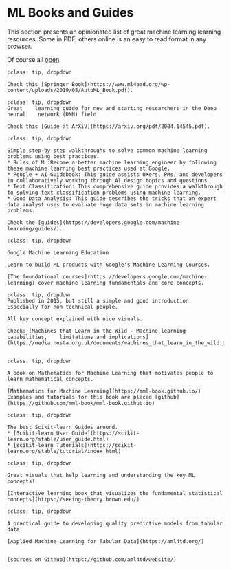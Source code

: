 # ML Books and Guides 

This section presents an opinionated list of great machine learning
learning resources. Some in PDF, others online is an easy to read format in any browser.

Of course all [open](http://opendefinition.org/od/2.1/en/).


```{admonition} AutoML: Methods, Systems, Challenges.
:class: tip, dropdown

Check this [Springer Book](https://www.ml4aad.org/wp-content/uploads/2019/05/AutoML_Book.pdf).

```


```{admonition} Explainable Deep Learning: A Field Guide for the Uninitiated.
:class: tip, dropdown
Great    learning guide for new and starting researchers in the Deep neural    network (DNN) field. 

Check this [Guide at ArXiV](https://arxiv.org/pdf/2004.14545.pdf).

```



```{admonition} Google Machine Learning Guides
:class: tip, dropdown

Simple step-by-step walkthroughs to solve common machine learning problems using best practices.
* Rules of ML:Become a better machine learning engineer by following these machine learning best practices used at Google. 
* People + AI Guidebook: This guide assists UXers, PMs, and developers in collaboratively working through AI design topics and questions. 
* Text Classification: This comprehensive guide provides a walkthrough to solving text classification problems using machine learning. 
* Good Data Analysis: This guide describes the tricks that an expert data analyst uses to evaluate huge data sets in machine learning problems. 

Check the [guides](https://developers.google.com/machine-learning/guides/).  

```



```{admonition} Google Machine Learning Education
:class: tip, dropdown

Google Machine Learning Education

Learn to build ML products with Google's Machine Learning Courses.

[The foundational courses](https://developers.google.com/machine-learning) cover machine learning fundamentals and core concepts.
```


```{admonition}  Machines that Learn in the Wild
:class: tip, dropdown
Published in 2015, but still a simple and good introduction. Especially for non technical people.

All key concept explained with nice visuals.

Check: [Machines that Learn in the Wild - Machine learning capabilities,    limitations and implications](https://media.nesta.org.uk/documents/machines_that_learn_in_the_wild.pdf)


```


```{admonition}  Mathematics for Machine Learning
:class: tip, dropdown

A book on Mathematics for Machine Learning that motivates people to learn mathematical concepts.

[Mathematics for Machine Learning](https://mml-book.github.io/)
Examples and tutorials for this book are placed [github](https://github.com/mml-book/mml-book.github.io)

```



```{admonition}  Scikit-learn Guides
:class: tip, dropdown

The best Scikit-learn Guides around. 
* [Scikit-learn User Guide](https://scikit-learn.org/stable/user_guide.html)
* [scikit-learn Tutorials](https://scikit-learn.org/stable/tutorial/index.html)

```


```{admonition}   Seeing Theory, A visual introduction to probability and statistics.
:class: tip, dropdown

Great visuals that help learning and understanding the key ML concepts!

[Interactive learning book that visualizes the fundamental statistical concepts](https://seeing-theory.brown.edu/)

```


```{admonition}   Applied Machine Learning for Tabular Data.
:class: tip, dropdown

A practical guide to developing quality predictive models from tabular data. 

[Applied Machine Learning for Tabular Data](https://aml4td.org/)


[sources on Github](https://github.com/aml4td/website/)

```

